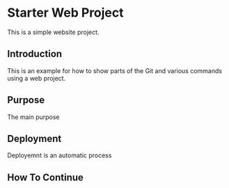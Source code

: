# Starter Web Project
This is a simple website project.
## Introduction
This is an example for how to show parts of the Git and various commands using a web project. 
## Purpose
The main purpose 
## Deployment
Deployemnt is an automatic process
## How To Continue
